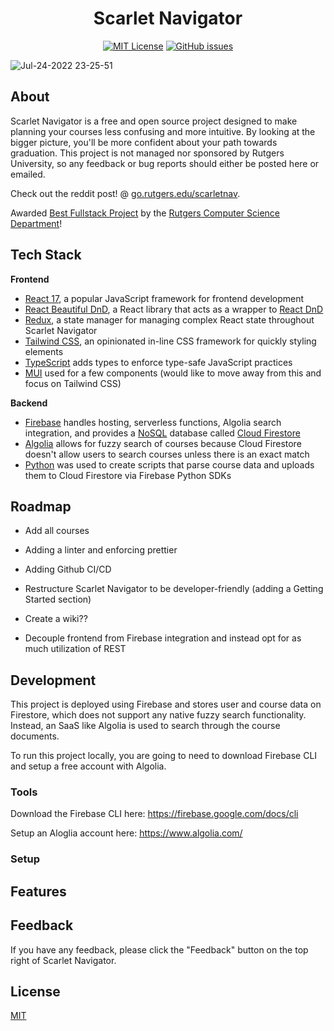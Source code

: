 # <h1 align="center">Scarlet Navigator</h1>

<div align="center">
  
 <a href="">[![MIT License](https://img.shields.io/badge/License-MIT-green.svg)](https://choosealicense.com/licenses/mit/)</a>
 <a href="">[![GitHub issues](https://img.shields.io/github/issues/kevinmonisit/Scarlet-Navigator)](https://github.com/kevinmonisit/Scarlet-Navigator/issues)</a>
  
</div>

![Jul-24-2022 23-25-51](https://user-images.githubusercontent.com/7038712/183774963-b091457b-9010-4d57-8a66-e46ace5b7c76.gif)

## About
Scarlet Navigator is a free and open source project designed to make planning your courses less confusing and more intuitive. By looking at the bigger picture, you'll be more confident about your path towards graduation. This project is not managed nor sponsored by Rutgers University, so any feedback or bug reports should either be posted here or emailed.

Check out the reddit post! @ [go.rutgers.edu/scarletnav](https://go.rutgers.edu/scarletnav).

Awarded [Best Fullstack Project](https://github.com/kevinmonisit/Scarlet-Navigator/assets/7038712/f52cd55d-d7ec-4096-ae14-19067639d780) by the [Rutgers Computer Science Department](https://www.cs.rutgers.edu/)!


## Tech Stack

**Frontend**
- [React 17](https://react.dev/), a popular JavaScript framework for frontend development
- [React Beautiful DnD](https://github.com/atlassian/react-beautiful-dnd), a React library that acts as a wrapper to [React DnD](https://react-dnd.github.io/react-dnd/about)
- [Redux](https://redux.js.org/), a state manager for managing complex React state throughout Scarlet Navigator
- [Tailwind CSS](https://tailwindcss.com/), an opinionated in-line CSS framework for quickly styling elements 
- [TypeScript](https://www.typescriptlang.org/) adds types to enforce type-safe JavaScript practices
- [MUI](https://mui.com/) used for a few components (would like to move away from this and focus on Tailwind CSS)

**Backend**

- [Firebase](https://firebase.google.com/) handles hosting, serverless functions, Algolia search integration, and provides a [NoSQL](https://en.wikipedia.org/wiki/NoSQL) database called [Cloud Firestore](https://firebase.google.com/docs/firestore)
- [Algolia](https://www.algolia.com/) allows for fuzzy search of courses because Cloud Firestore doesn't allow users to search courses unless there is an exact match
- [Python](https://www.python.org/) was used to create scripts that parse course data and uploads them to Cloud Firestore via Firebase Python SDKs

## Roadmap

- Add all courses

- Adding a linter and enforcing prettier

- Adding Github CI/CD

- Restructure Scarlet Navigator to be developer-friendly (adding a Getting Started section)

- Create a wiki??

- Decouple frontend from Firebase integration and instead opt for as much utilization of REST


## Development

This project is deployed using Firebase and stores user and course data on Firestore, which does not support any native
fuzzy search functionality. Instead, an SaaS like Algolia is used to search through the course documents.

To run this project locally, you are going to need to download Firebase CLI and setup a free account with Algolia.

### Tools
Download the Firebase CLI here: https://firebase.google.com/docs/cli

Setup an Aloglia account here: https://www.algolia.com/

### Setup


## Features


## Feedback

If you have any feedback, please click the "Feedback" button on the top right of Scarlet Navigator.

## License

[MIT](https://choosealicense.com/licenses/mit/)

